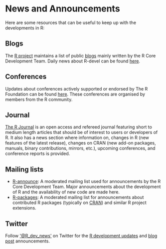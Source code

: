 # News and Announcements

Here are some resources that can be useful to keep up with the developments in R:

## Blogs

The [R project](https://www.r-project.org/) maintains a list of public [blogs](https://developer.r-project.org/Blog/public/) mainly written by the R Core Development Team. Daily news about R-devel can be found [here](https://developer.r-project.org/blosxom.cgi/R-devel).

## Conferences

Updates about conferences actively supported or endorsed by The R Foundation can be found [here](https://www.r-project.org/conferences/). These conferences are organised by members from the R community.

## Journal

[The R Journal](https://journal.r-project.org/) is an open access and refereed journal featuring short to medium length articles that should be of interest to users or developers of R. It also has a news section where information on, changes in R (new features of the latest release), changes on CRAN (new add-on packages, manuals, binary contributions, mirrors, etc.), upcoming conferences, and conference reports is provided.


## Mailing lists

  * [R-announce](https://stat.ethz.ch/mailman/listinfo/r-announce): A moderated mailing list used for announcements by the R Core Development Team. Major announcements about the development of R and the availability of new code are made here.
  * [R-packages](https://stat.ethz.ch/mailman/listinfo/r-packages): A moderated mailing list for announcements about contributed R packages (typically on [CRAN](https://cran.r-project.org/)) and similar R project extensions.

## Twitter

Follow ['@R_dev_news'](https://twitter.com/R_dev_news) on Twitter for the [R development updates](https://developer.r-project.org/RSSfeeds.html) and [blog post](https://developer.r-project.org/Blog/public/) announcements.
